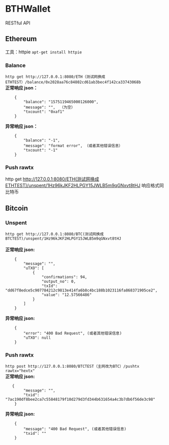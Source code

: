 # BTHWallet
RESTful API

## Ethereum
工具：httpie 
`apt-get install httpie`
### Balance 
`http get http://127.0.0.1:8080/ETH（测试网换成ETHTEST）/balance/0x2028aa76c84802cd61ab3bec4f142ca33743068b ` <br>
**正常响应 json：** <br> 
```
    {  
        "balance": "1575119465000126000",  
        "message": "",  （为空）  
        "txcount": "0xaf1"   
    }   
 ```
**异常响应 json：** <br>  
```
    {  
        "balance": "-1",   
        "message": "format error", （或者其他错误信息）  
        "txcount": "-1"   
    }  
 ```
### Push rawtx
http get http://127.0.0.1:8080/ETH(测试网换成ETHTEST)/unspent/1Hz96kJKF2HLPGY15JWLB5m9qGNxvt8tHJ
响应格式同比特币 <br>  

## Bitcoin

### Unspent
`http get http://127.0.0.1:8080/BTC(测试网换成BTCTEST)/unspent/1Hz96kJKF2HLPGY15JWLB5m9qGNxvt8tHJ`  <br>  
**正常响应 json:** <br>  
```
    {
        "message": "",   
        "uTXO": [  
            {   
                "confirmations": 94,  
                "output_no": 0,   
                "txId": "dd67f8edce5c907784212c9813e414fa6b8c4bc188b1023116fa868371905ce2",  
                "value": "12.57566486"   
            } 
        ]  
    }  
  ```

**异常响应 json:** <br>  
```
    {   
        "error": "400 Bad Request", (或者其他错误信息)  
        "uTXO": null   
    } 
```
### Push rawtx
`http post http://127.0.0.1:8080/BTCTEST（主网改为BTC）/pushtx  rawtx="hextx"` <br> 
**正常响应 json:** <br>  
```
   {
        "message": "", 
        "txid": "7ac190df8bee2ca7c55848179f10d279d3fd344b631654a4c3b7db6f56de3c98" 
    }
```
**异常响应 json:**
```
    {  
        "message": "400 Bad Request", (或者其他错误信息)
        "txid": "" 
    }
```    






